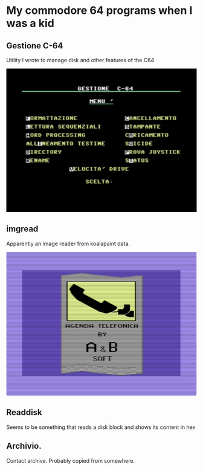 # My commodore 64 programs when I was a kid

## Gestione C-64

Utility I wrote to manage disk and other features of the C64

![image](gestione-c-64.png)

## imgread

Apparently an image reader from koalapaint data.

![image](imgread.png)

## Readdisk

Seems to be something that reads a disk block and shows its content in hex

## Archivio.

Contact archive. Probably copied from somewhere.
